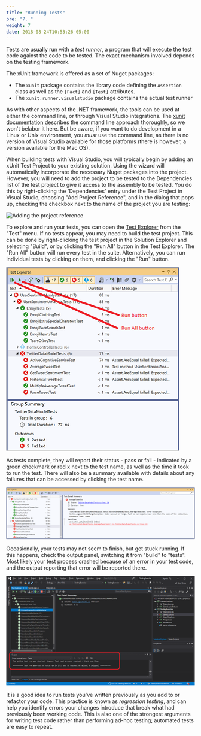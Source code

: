 ```yaml
---
title: "Running Tests"
pre: "7. "
weight: 7
date: 2018-08-24T10:53:26-05:00
---
```


Tests are usually run with a _test runner_, a program that will execute the test code against the code to be tested.  The exact mechanism involved depends on the testing framework.  

The xUnit framework is offered as a set of Nuget packages:
* The `xunit` package contains the library code defining the `Assertion` class as well as the `[Fact]` and `[Test]` attributes.
* The `xunit.runner.visualstudio` package contains the actual test runner

As with other aspects of the .NET framework, the tools can be used at either the command line, or through Visual Studio integrations.  The [xunit documentation](https://xunit.net/docs/getting-started/netcore/cmdline) describes the command line approach thoroughly, so we won't belabor it here.  But be aware, if you want to do development in a Linux or Unix environment, you _must_ use the command line, as there is no version of Visual Studio available for those platforms (there is however, a version available for the Mac OS).

When building tests with Visual Studio, you will typically begin by adding an xUnit Test Project to your existing solution.  Using the wizard will automatically incorporate the necessary Nuget packages into the project.  However, you will need to add the project to be tested to the Dependencies list of the test project to give it access to the assembly to be tested.  You do this by right-clicking the 'Dependencies' entry under the Test Project in Visual Studio, choosing "Add Project Reference", and in the dialog that pops up, checking the checkbox next to the name of the project you are testing:

![Adding the project reference](/images/1.4.6.1.gif)

To explore and run your tests, you can open the [Test Explorer](https://docs.microsoft.com/en-us/visualstudio/test/run-unit-tests-with-test-explorer?view=vs-2019) from the "Test" menu.  If no tests appear, you may need to build the test project. This can be done by right-clicking the test project in the Solution Explorer and selecting "Build", or by clicking the "Run All" button in the Test Explorer.  The "Run All" button will run every test in the suite.  Alternatively, you can run individual tests by clicking on them, and clicking the "Run" button.

![Run and Run All buttons](/images/1.4.6.2.png)

As tests complete, they will report their status - pass or fail - indicated by a green checkmark or red x next to the test name, as well as the time it took to run the test.  There will also be a summary available with details about any failures that can be accessed by clicking the test name.

![Test Detail Summary](/images/1.4.6.3.png)

Occasionally, your tests may not seem to finish, but get stuck running. If this happens, check the output panel, switching it from "build" to "tests".  Most likely your test process crashed because of an error in your test code, and the output reporting that error will be reported there.

![Test Output in the Output Panel](/images/1.4.6.4.png)

It is a good idea to run tests you've written previously as you add to or refactor your code.  This practice is known as _regression testing_, and can help you identify errors your changes introduce that break what had previously been working code.  This is also one of the strongest arguments for writing test code rather than performing ad-hoc testing; automated tests are easy to repeat.